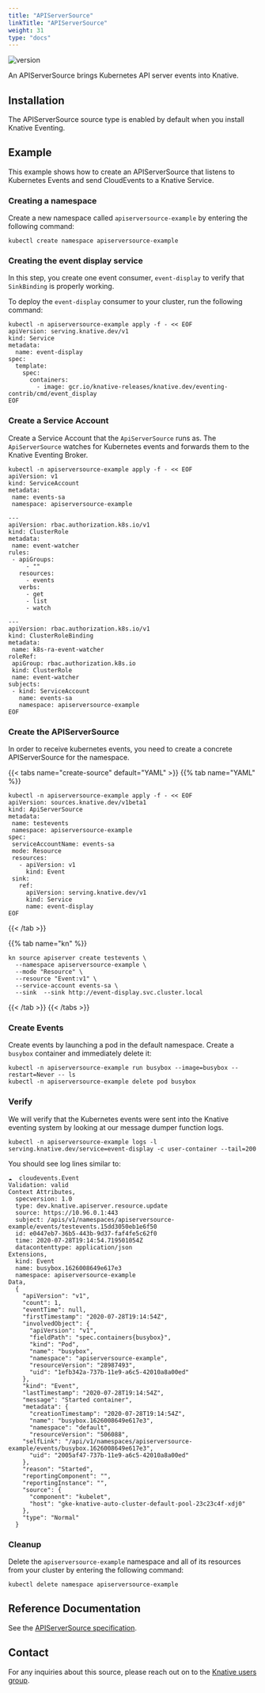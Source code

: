 ```yaml
---
title: "APIServerSource"
linkTitle: "APIServerSource"
weight: 31
type: "docs"
---
```


![version](https://img.shields.io/badge/API_Version-v1beta1-red?style=flat-square)

An APIServerSource brings Kubernetes API server events into Knative.

## Installation

The APIServerSource source type is enabled by default when you install Knative Eventing.

## Example

This example shows how to create an APIServerSource that listens to Kubernetes Events and
send CloudEvents to a Knative Service.

### Creating a namespace

Create a new namespace called `apiserversource-example` by entering the following
command:

```shell
kubectl create namespace apiserversource-example
```

### Creating the event display service

In this step, you create one event consumer, `event-display` to verify that
`SinkBinding` is properly working.

To deploy the `event-display` consumer to your cluster, run the following
command:

```shell
kubectl -n apiserversource-example apply -f - << EOF
apiVersion: serving.knative.dev/v1
kind: Service
metadata:
  name: event-display
spec:
  template:
    spec:
      containers:
        - image: gcr.io/knative-releases/knative.dev/eventing-contrib/cmd/event_display
EOF
```

### Create a Service Account

Create a Service Account that the `ApiServerSource` runs as. The
`ApiServerSource` watches for Kubernetes events and forwards them to the
Knative Eventing Broker.

```shell
kubectl -n apiserversource-example apply -f - << EOF
apiVersion: v1
kind: ServiceAccount
metadata:
 name: events-sa
 namespace: apiserversource-example

---
apiVersion: rbac.authorization.k8s.io/v1
kind: ClusterRole
metadata:
 name: event-watcher
rules:
 - apiGroups:
     - ""
   resources:
     - events
   verbs:
     - get
     - list
     - watch

---
apiVersion: rbac.authorization.k8s.io/v1
kind: ClusterRoleBinding
metadata:
 name: k8s-ra-event-watcher
roleRef:
 apiGroup: rbac.authorization.k8s.io
 kind: ClusterRole
 name: event-watcher
subjects:
 - kind: ServiceAccount
   name: events-sa
   namespace: apiserversource-example
EOF
```

### Create the APIServerSource

In order to receive kubernetes events, you need to create a concrete APIServerSource for the namespace.

{{< tabs name="create-source" default="YAML" >}}
{{% tab name="YAML" %}}
```shell
kubectl -n apiserversource-example apply -f - << EOF
apiVersion: sources.knative.dev/v1beta1
kind: ApiServerSource
metadata:
 name: testevents
 namespace: apiserversource-example
spec:
 serviceAccountName: events-sa
 mode: Resource
 resources:
   - apiVersion: v1
     kind: Event
 sink:
   ref:
     apiVersion: serving.knative.dev/v1
     kind: Service
     name: event-display
EOF
```

{{< /tab >}}

{{% tab name="kn" %}}

```shell
kn source apiserver create testevents \
  --namespace apiserversource-example \
  --mode "Resource" \
  --resource "Event:v1" \
  --service-account events-sa \
  --sink  --sink http://event-display.svc.cluster.local
```

{{< /tab >}}
{{< /tabs >}}

### Create Events

Create events by launching a pod in the default namespace. Create a `busybox`
container and immediately delete it:

```shell
kubectl -n apiserversource-example run busybox --image=busybox --restart=Never -- ls
kubectl -n apiserversource-example delete pod busybox
```

### Verify

We will verify that the Kubernetes events were sent into the Knative eventing
system by looking at our message dumper function logs.

```shell
kubectl -n apiserversource-example logs -l serving.knative.dev/service=event-display -c user-container --tail=200
```

You should see log lines similar to:

```
☁️  cloudevents.Event
Validation: valid
Context Attributes,
  specversion: 1.0
  type: dev.knative.apiserver.resource.update
  source: https://10.96.0.1:443
  subject: /apis/v1/namespaces/apiserversource-example/events/testevents.15dd3050eb1e6f50
  id: e0447eb7-36b5-443b-9d37-faf4fe5c62f0
  time: 2020-07-28T19:14:54.719501054Z
  datacontenttype: application/json
Extensions,
  kind: Event
  name: busybox.1626008649e617e3
  namespace: apiserversource-example
Data,
  {
    "apiVersion": "v1",
    "count": 1,
    "eventTime": null,
    "firstTimestamp": "2020-07-28T19:14:54Z",
    "involvedObject": {
      "apiVersion": "v1",
      "fieldPath": "spec.containers{busybox}",
      "kind": "Pod",
      "name": "busybox",
      "namespace": "apiserversource-example",
      "resourceVersion": "28987493",
      "uid": "1efb342a-737b-11e9-a6c5-42010a8a00ed"
    },
    "kind": "Event",
    "lastTimestamp": "2020-07-28T19:14:54Z",
    "message": "Started container",
    "metadata": {
      "creationTimestamp": "2020-07-28T19:14:54Z",
      "name": "busybox.1626008649e617e3",
      "namespace": "default",
      "resourceVersion": "506088",
    "selfLink": "/api/v1/namespaces/apiserversource-example/events/busybox.1626008649e617e3",
      "uid": "2005af47-737b-11e9-a6c5-42010a8a00ed"
    },
    "reason": "Started",
    "reportingComponent": "",
    "reportingInstance": "",
    "source": {
      "component": "kubelet",
      "host": "gke-knative-auto-cluster-default-pool-23c23c4f-xdj0"
    },
    "type": "Normal"
  }
```

### Cleanup

Delete the `apiserversource-example` namespace and all of its resources from your
cluster by entering the following command:

```shell
kubectl delete namespace apiserversource-example
```

## Reference Documentation

See the [APIServerSource specification](../../reference/eventing/#sources.knative.dev/v1beta1.APIServerSource).

## Contact

For any inquiries about this source, please reach out on to the
[Knative users group](https://groups.google.com/forum/#!forum/knative-users).

